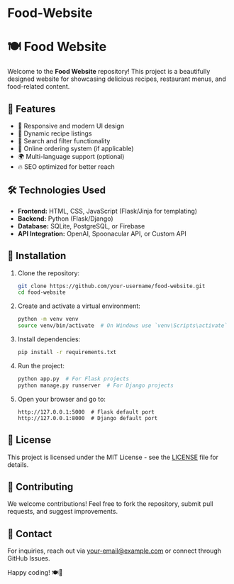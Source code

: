 # Food-Website
# 🍽️ Food Website

Welcome to the **Food Website** repository! This project is a beautifully designed website for showcasing delicious recipes, restaurant menus, and food-related content.

## 🚀 Features

- 🍕 Responsive and modern UI design
- 🍔 Dynamic recipe listings
- 🍜 Search and filter functionality
- 🛒 Online ordering system (if applicable)
- 🌍 Multi-language support (optional)
- 🔥 SEO optimized for better reach


## 🛠️ Technologies Used

- **Frontend:** HTML, CSS, JavaScript (Flask/Jinja for templating)
- **Backend:** Python (Flask/Django)
- **Database:** SQLite, PostgreSQL, or Firebase
- **API Integration:** OpenAI, Spoonacular API, or Custom API

## 📂 Installation

1. Clone the repository:
   ```bash
   git clone https://github.com/your-username/food-website.git
   cd food-website
   ```

2. Create and activate a virtual environment:
   ```bash
   python -m venv venv
   source venv/bin/activate  # On Windows use `venv\Scripts\activate`
   ```

3. Install dependencies:
   ```bash
   pip install -r requirements.txt
   ```

4. Run the project:
   ```bash
   python app.py  # For Flask projects
   python manage.py runserver  # For Django projects
   ```

5. Open your browser and go to:
   ```
   http://127.0.0.1:5000  # Flask default port
   http://127.0.0.1:8000  # Django default port
   ```

## 📜 License

This project is licensed under the MIT License - see the [LICENSE](LICENSE) file for details.

## 🙌 Contributing

We welcome contributions! Feel free to fork the repository, submit pull requests, and suggest improvements.

## 📧 Contact

For inquiries, reach out via [your-email@example.com](mailto:your-email@example.com) or connect through GitHub Issues.

Happy coding! 🍽️🎉
